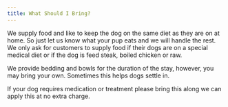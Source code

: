 ```yaml
---
title: What Should I Bring?
---
```


We supply food and like to keep the dog on the same diet as they are on at home. So just let us know what your pup eats and we will handle the rest. We only ask for customers to supply food if their dogs are on a special medical diet or if the dog is feed steak, boiled chicken or raw.

We provide bedding and bowls for the duration of the stay, however, you may bring your own. Sometimes this helps dogs settle in.

If your dog requires medication or treatment please bring this along we can apply this at no extra charge.
